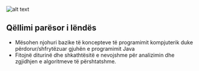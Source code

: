 ![alt text](https://github.com/enisgjini/Hyrje-ne-Shkenca-Kompjuterike-dhe-Programim/blob/main/Black%20Games%20Devices%20Landscape%20Banner%20(1).png)
## Qëllimi parësor i lëndës

<ul> <li>Mësohen njohuri bazike të koncepteve të programimit kompjuterik duke përdorur/shfrytëzuar gjuhën e programimit Java </li> 
<li> Fitojnë diturinë dhe shkathtësitë e nevojshme për analizimin dhe zgjidhjen e algoritmeve të përshtatshme.</li> 
</ul>
